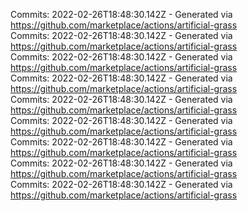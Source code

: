 Commits: 2022-02-26T18:48:30.142Z - Generated via https://github.com/marketplace/actions/artificial-grass
<br>
Commits: 2022-02-26T18:48:30.142Z - Generated via https://github.com/marketplace/actions/artificial-grass
<br>
Commits: 2022-02-26T18:48:30.142Z - Generated via https://github.com/marketplace/actions/artificial-grass
<br>
Commits: 2022-02-26T18:48:30.142Z - Generated via https://github.com/marketplace/actions/artificial-grass
<br>
Commits: 2022-02-26T18:48:30.142Z - Generated via https://github.com/marketplace/actions/artificial-grass
<br>
Commits: 2022-02-26T18:48:30.142Z - Generated via https://github.com/marketplace/actions/artificial-grass
<br>
Commits: 2022-02-26T18:48:30.142Z - Generated via https://github.com/marketplace/actions/artificial-grass
<br>
Commits: 2022-02-26T18:48:30.142Z - Generated via https://github.com/marketplace/actions/artificial-grass
<br>
Commits: 2022-02-26T18:48:30.142Z - Generated via https://github.com/marketplace/actions/artificial-grass
<br>
